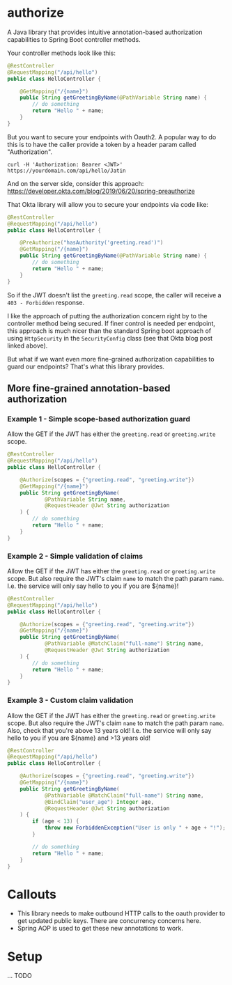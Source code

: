 # authorize
A Java library that provides intuitive annotation-based authorization capabilities to 
Spring Boot controller methods.

Your controller methods look like this:

```java
@RestController
@RequestMapping("/api/hello")
public class HelloController {

    @GetMapping("/{name}")
    public String getGreetingByName(@PathVariable String name) {
        // do something
        return "Hello " + name;
    }
}
```
But you want to secure your endpoints with Oauth2. A popular way to do this is to have the caller provide a token by a header param called "Authorization".
```
curl -H 'Authorization: Bearer <JWT>' https://yourdomain.com/api/hello/Jatin
```
And on the server side, consider this approach: https://developer.okta.com/blog/2019/06/20/spring-preauthorize

That Okta library will allow you to secure your endpoints via code like:
```java
@RestController
@RequestMapping("/api/hello")
public class HelloController {

    @PreAuthorize("hasAuthority('greeting.read')")
    @GetMapping("/{name}")
    public String getGreetingByName(@PathVariable String name) {
        // do something
        return "Hello " + name;
    }
}
```
So if the JWT doesn't list the `greeting.read` scope, the caller will receive a `403 - Forbidden` response.

I like the approach of putting the authorization concern right by to the controller method being secured.
If finer control is needed per endpoint, this approach is much nicer than the standard Spring boot approach of using 
`HttpSecurity` in the `SecurityConfig` class (see that Okta blog post linked above).

But what if we want even more fine-grained authorization capabilities to guard our endpoints? 
That's what this library provides.

## More fine-grained annotation-based authorization

### Example 1 - Simple scope-based authorization guard
Allow the GET if the JWT has either the `greeting.read` or `greeting.write` scope. 
```java
@RestController
@RequestMapping("/api/hello")
public class HelloController {

    @Authorize(scopes = {"greeting.read", "greeting.write"})
    @GetMapping("/{name}")
    public String getGreetingByName(
            @PathVariable String name, 
            @RequestHeader @Jwt String authorization
    ) {
        // do something
        return "Hello " + name;
    }
}
```

### Example 2 - Simple validation of claims
Allow the GET if the JWT has either the `greeting.read` or `greeting.write` scope.
But also require the JWT's claim `name` to match the path param `name`.
I.e. the service will only say hello to you if you are ${name}!
```java
@RestController
@RequestMapping("/api/hello")
public class HelloController {

    @Authorize(scopes = {"greeting.read", "greeting.write"})
    @GetMapping("/{name}")
    public String getGreetingByName(
            @PathVariable @MatchClaim("full-name") String name,
            @RequestHeader @Jwt String authorization
    ) {
        // do something
        return "Hello " + name;
    }
}
```

### Example 3 - Custom claim validation
Allow the GET if the JWT has either the `greeting.read` or `greeting.write` scope.
But also require the JWT's claim `name` to match the path param `name`.
Also, check that you're above 13 years old!
I.e. the service will only say hello to you if you are ${name} and >13 years old!
```java
@RestController
@RequestMapping("/api/hello")
public class HelloController {

    @Authorize(scopes = {"greeting.read", "greeting.write"})
    @GetMapping("/{name}")
    public String getGreetingByName(
            @PathVariable @MatchClaim("full-name") String name,
            @BindClaim("user_age") Integer age,
            @RequestHeader @Jwt String authorization
    ) {
        if (age < 13) {
            throw new ForbiddenException("User is only " + age + "!");
        }

        // do something
        return "Hello " + name;
    }
}
```

# Callouts
* This library needs to make outbound HTTP calls to the oauth provider to get updated public keys. There are concurrency concerns here.
* Spring AOP is used to get these new annotations to work.

# Setup
... TODO